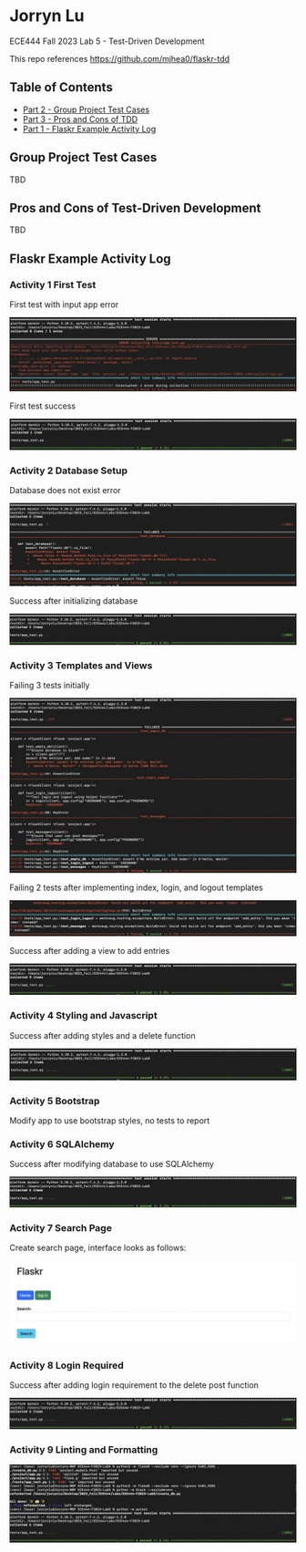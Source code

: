 # Jorryn Lu
ECE444 Fall 2023 Lab 5 - Test-Driven Development

This repo references https://github.com/mjhea0/flaskr-tdd

## Table of Contents
* [Part 2 - Group Project Test Cases](#group-project-test-cases)
* [Part 3 - Pros and Cons of TDD](#pros-and-cons-of-test-driven-development)
* [Part 1 - Flaskr Example Activity Log](#flaskr-example-activity-log)

## Group Project Test Cases
TBD

## Pros and Cons of Test-Driven Development
TBD

## Flaskr Example Activity Log
### Activity 1 First Test
First test with input app error
<p>
    <img src="screenshots/1-1-error.png" alt="Screenshot Activity 1-1"/>
</p>

First test success
<p>
    <img src="screenshots/1-2-success.png" alt="Screenshot Activity 1-2"/>
</p>

### Activity 2 Database Setup
Database does not exist error
<p>
    <img src="screenshots/2-1-error.png" alt="Screenshot Activity 2-1"/>
</p>

Success after initializing database
<p>
    <img src="screenshots/2-2-success.png" alt="Screenshot Activity 2-2"/>
</p>

### Activity 3 Templates and Views
Failing 3 tests initially
<p>
    <img src="screenshots/3-1-error.png" alt="Screenshot Activity 3-1"/>
</p>

Failing 2 tests after implementing index, login, and logout templates
<p>
    <img src="screenshots/3-2-error.png" alt="Screenshot Activity 3-2"/>
</p>

Success after adding a view to add entries
<p>
    <img src="screenshots/3-3-success.png" alt="Screenshot Activity 3-3"/>
</p>

### Activity 4 Styling and Javascript
Success after adding styles and a delete function
<p>
    <img src="screenshots/4-1-success.png" alt="Screenshot Activity 4-1"/>
</p>

### Activity 5 Bootstrap
Modify app to use bootstrap styles, no tests to report

### Activity 6 SQLAlchemy
Success after modifying database to use SQLAlchemy
<p>
    <img src="screenshots/6-1-success.png" alt="Screenshot Activity 6-1"/>
</p>

### Activity 7 Search Page
Create search page, interface looks as follows:
<p>
    <img src="screenshots/7-1-interface.png" alt="Screenshot Activity 7-1"/>
</p>

### Activity 8 Login Required
Success after adding login requirement to the delete post function
<p>
    <img src="screenshots/8-1-success.png" alt="Screenshot Activity 8-1"/>
</p>

### Activity 9 Linting and Formatting
<p>
    <img src="screenshots/9-linting-formatting.png" alt="Screenshot Activity 9-1"/>
</p>